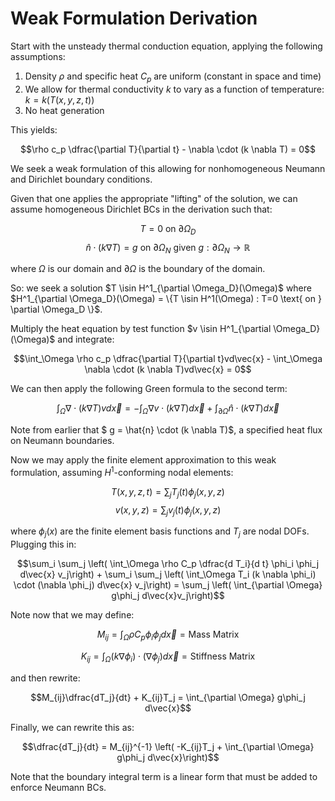 # Weak Formulation Derivation

Start with the unsteady thermal conduction equation, applying the following assumptions:

1. Density $\rho$ and specific heat $C_p$ are uniform (constant in space and time)
2. We allow for thermal conductivity $k$ to vary as a function of temperature: $k=k(T(x,y,z,t))$
3. No heat generation

This yields:

$$\rho c_p \dfrac{\partial T}{\partial t} - \nabla \cdot (k \nabla T) = 0$$

We seek a weak formulation of this allowing for nonhomogeneous Neumann and Dirichlet boundary conditions.

Given that one applies the appropriate "lifting" of the solution, we can assume homogeneous Dirichlet BCs in the derivation such that:

$$T=0 \text{ on } \partial \Omega_D$$
$$\hat{n} \cdot (k \nabla T)=g \text{ on } \partial \Omega_N \text{ given } g : \partial \Omega_N \rightarrow \mathbb{R}$$

where $\Omega$ is our domain and $\partial \Omega$ is the boundary of the domain.

So: we seek a solution $T \isin H^1_{\partial \Omega_D}(\Omega)$ where $H^1_{\partial \Omega_D}(\Omega) = \{T \isin H^1(\Omega) : T=0 \text{ on } \partial \Omega_D \}$.

Multiply the heat equation by test function $v \isin H^1_{\partial \Omega_D}(\Omega)$ and integrate:

$$\int_\Omega \rho c_p \dfrac{\partial T}{\partial t}vd\vec{x} - \int_\Omega \nabla \cdot (k \nabla T)vd\vec{x} = 0$$

We can then apply the following Green formula to the second term:

$$\int_\Omega \nabla \cdot (k \nabla T)vd\vec{x} = -\int_\Omega \nabla v \cdot (k\nabla T) d\vec{x} + \int_{\partial \Omega} \hat{n} \cdot (k \nabla T) d\vec{x}$$

Note from earlier that $ g = \hat{n} \cdot (k \nabla T)$, a specified heat flux on Neumann boundaries.

Now we may apply the finite element approximation to this weak formulation, assuming $H^1$-conforming nodal elements:

$$T(x,y,z,t) = \sum_j T_j(t)\phi_j(x,y,z)$$
$$v(x,y,z) = \sum_j v_j(t)\phi_j(x,y,z)$$


where $\phi_j(x)$ are the finite element basis functions and $T_j$ are nodal DOFs. Plugging this in:

$$\sum_i \sum_j \left( \int_\Omega \rho C_p \dfrac{d T_i}{d t} \phi_i \phi_j d\vec{x} v_j\right) + \sum_i \sum_j \left( \int_\Omega T_i (k \nabla \phi_i) \cdot (\nabla \phi_j) d\vec{x} v_j\right) = \sum_j \left( \int_{\partial \Omega} g\phi_j d\vec{x}v_j\right)$$

Note now that we may define:

$$M_{ij}=\int_\Omega \rho C_p \phi_i \phi_j d\vec{x} = \text{Mass Matrix}$$

$$K_{ij} = \int_\Omega (k \nabla \phi_i) \cdot (\nabla \phi_j) d\vec{x} = \text{Stiffness Matrix}$$

and then rewrite:

$$M_{ij}\dfrac{dT_j}{dt} + K_{ij}T_j = \int_{\partial \Omega} g\phi_j d\vec{x}$$

Finally, we can rewrite this as:

$$\dfrac{dT_j}{dt} = M_{ij}^{-1} \left( -K_{ij}T_j + \int_{\partial \Omega} g\phi_j d\vec{x}\right)$$

Note that the boundary integral term is a linear form that must be added to enforce Neumann BCs.